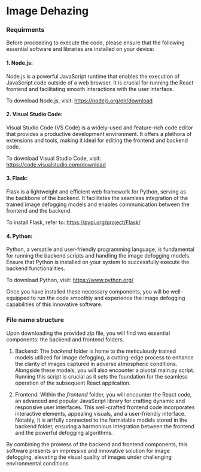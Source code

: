 # Image Dehazing

### Requirments
Before proceeding to execute the code, please ensure that the following essential software and libraries are installed on your device:

#### 1. Node.js:
Node.js is a powerful JavaScript runtime that enables the execution of JavaScript code outside of a web browser. It is crucial for running the React frontend and facilitating smooth interactions with the user interface.

To download Node.js, visit: https://nodejs.org/en/download

#### 2. Visual Studio Code:
Visual Studio Code (VS Code) is a widely-used and feature-rich code editor that provides a productive development environment. It offers a plethora of extensions and tools, making it ideal for editing the frontend and backend code.

To download Visual Studio Code, visit: https://code.visualstudio.com/download

#### 3. Flask:
Flask is a lightweight and efficient web framework for Python, serving as the backbone of the backend. It facilitates the seamless integration of the trained image defogging models and enables communication between the frontend and the backend.

To install Flask, refer to: https://pypi.org/project/Flask/

#### 4. Python:
Python, a versatile and user-friendly programming language, is fundamental for running the backend scripts and handling the image defogging models. Ensure that Python is installed on your system to successfully execute the backend functionalities.

To download Python, visit: https://www.python.org/

Once you have installed these necessary components, you will be well-equipped to run the code smoothly and experience the image defogging capabilities of this innovative software.

### File name structure
Upon downloading the provided zip file, you will find two essential components: the backend and frontend folders.

1. Backend:
The *backend* folder is home to the meticulously trained models utilized for image defogging, a cutting-edge process to enhance the clarity of images captured in adverse atmospheric conditions. Alongside these models, you will also encounter a pivotal main.py script. Running this script is crucial as it sets the foundation for the seamless operation of the subsequent React application.

2. Frontend:
Within the *frontend* folder, you will encounter the React code, an advanced and popular JavaScript library for crafting dynamic and responsive user interfaces. This well-crafted frontend code incorporates interactive elements, appealing visuals, and a user-friendly interface. Notably, it is artfully connected to the formidable models stored in the backend folder, ensuring a harmonious integration between the frontend and the powerful defogging algorithms.

By combining the prowess of the backend and frontend components, this software presents an impressive and innovative solution for image defogging, elevating the visual quality of images under challenging environmental conditions 
